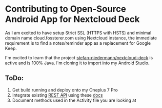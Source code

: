 # Contributing to Open-Source Android App for Nextcloud Deck

As I am excited to have setup Strict SSL (HTTPS with HSTS) and minimal domain name cloud.fossterer.com using Nextcloud instance, the immediate requirement is to find a notes/reminder app as a replacement for Google Keep.

I'm excited to learn that the project [stefan-niedermann/nextcloud-deck](https://github.com/stefan-niedermann/nextcloud-deck/) is active and is 100% Java. I'm cloning it to import into my Android Studio.

## ToDo:

1. Get build running and deploy onto my Oneplus 7 Pro
2. Integrate existing [REST API](https://github.com/stefan-niedermann/nextcloud-deck/#-planned-features) using these [docs](https://github.com/nextcloud/deck#documentation)
3. Document methods used in the Activity file you are looking at

